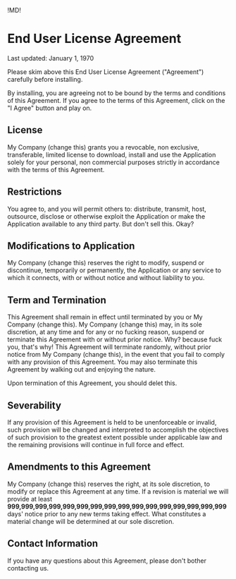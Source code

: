 !MD!

# End User License Agreement

Last updated: January 1, 1970

Please skim above this End User License Agreement ("Agreement") carefully before installing.

By installing, you are agreeing not to be bound by the terms and conditions of this Agreement.
If you agree to the terms of this Agreement, click on the "I Agree" button and play on.

## License
My Company (change this) grants you a revocable, non exclusive, transferable, limited license to download, install and use the Application solely for your personal, non commercial purposes strictly in accordance with the terms of this Agreement.

## Restrictions
You agree to, and you will permit others to:
distribute, transmit, host, outsource, disclose or otherwise exploit the Application or make the Application available to any third party.
But don't sell this. Okay?

## Modifications to Application
My Company (change this) reserves the right to modify, suspend or discontinue, temporarily or permanently, the Application or any service to which it connects, with or without notice and without liability to you.

## Term and Termination
This Agreement shall remain in effect until terminated by you or My Company (change this).
My Company (change this) may, in its sole discretion, at any time and for any or no fucking reason, suspend or terminate this Agreement with or without prior notice. Why? because fuck you, that's why!
This Agreement will terminate randomly, without prior notice from My Company (change this), in the event that you fail to comply with any provision of this Agreement. You may also terminate this Agreement by walking out and enjoying the nature.

Upon termination of this Agreement, you should delet this.

## Severability
If any provision of this Agreement is held to be unenforceable or invalid, such provision will be changed and interpreted to accomplish the objectives of such provision to the greatest extent possible under applicable law and the remaining provisions will continue in full force and effect.

## Amendments to this Agreement
My Company (change this) reserves the right, at its sole discretion, to modify or replace this Agreement at any time. If a revision is material we will provide at least **999,999,999,999,999,999,999,999,999,999,999,999,999,999,999,999** days' notice prior to any new terms taking effect. What constitutes a material change will be determined at our sole discretion.

## Contact Information
If you have any questions about this Agreement, please don't bother contacting us.

